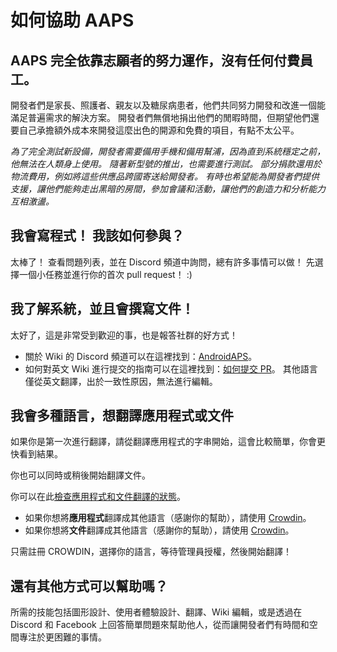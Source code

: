 # 如何協助 AAPS

## AAPS 完全依靠志願者的努力運作，沒有任何付費員工。

開發者們是家長、照護者、親友以及糖尿病患者，他們共同努力開發和改進一個能滿足普遍需求的解決方案。 開發者們無償地捐出他們的閒暇時間，但期望他們還要自己承擔額外成本來開發這麼出色的開源和免費的項目，有點不太公平。

*為了完全測試新設備，開發者需要備用手機和備用幫浦，因為直到系統穩定之前，他無法在人類身上使用。 隨著新型號的推出，也需要進行測試。 部分捐款還用於物流費用，例如將這些供應品跨國寄送給開發者。 有時也希望能為開發者們提供支援，讓他們能夠走出黑暗的房間，參加會議和活動，讓他們的創造力和分析能力互相激盪。*

## 我會寫程式！ 我該如何參與？

太棒了！ 查看問題列表，並在 Discord 頻道中詢問，總有許多事情可以做！ 先選擇一個小任務並進行你的首次 pull request！ :)

## 我了解系統，並且會撰寫文件！

太好了，這是非常受到歡迎的事，也是報答社群的好方式！

* 關於 Wiki 的 Discord 頻道可以在這裡找到：[AndroidAPS](https://discord.gg/4fQUWHZ4Mw)。 
* 如何對英文 Wiki 進行提交的指南可以在這裡找到：[如何提交 PR](../make-a-PR.md)。 其他語言僅從英文翻譯，出於一致性原因，無法進行編輯。

## 我會多種語言，想翻譯應用程式或文件

如果你是第一次進行翻譯，請從翻譯應用程式的字串開始，這會比較簡單，你會更快看到結果。

你也可以同時或稍後開始翻譯文件。

你可以在此[檢查應用程式和文件翻譯的狀態](../Administration/stateTranslations.md)。

* 如果你想將**應用程式**翻譯成其他語言（感謝你的幫助），請使用 [Crowdin](https://crowdin.com/project/androidaps)。
* 如果你想將**文件**翻譯成其他語言（感謝你的幫助），請使用 [Crowdin](https://crowdin.com/project/androidapsdocs)。 

只需註冊 CROWDIN，選擇你的語言，等待管理員授權，然後開始翻譯！

## 還有其他方式可以幫助嗎？

所需的技能包括圖形設計、使用者體驗設計、翻譯、Wiki 編輯，或是透過在 Discord 和 Facebook 上回答簡單問題來幫助他人，從而讓開發者們有時間和空間專注於更困難的事情。